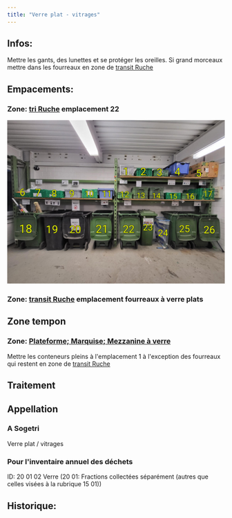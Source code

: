 ```yaml
---
title: "Verre plat - vitrages"
---
```


## Infos:
Mettre les gants, des lunettes et se protéger les oreilles. Si grand morceaux mettre dans les fourreaux en zone de [transit Ruche](notes/zones/transit%20Ruche.md)
## Empacements:
### Zone: [tri Ruche](notes/zones/tri%20Ruche.md) emplacement 22
![i-triZonesConteneurs](/notes/images/i_zones/i_quai/i-triZonesConteneurs.jpg)
### Zone: [transit Ruche](notes/zones/transit%20Ruche.md) emplacement fourreaux à verre plats
## Zone tempon
### Zone: [Plateforme; Marquise; Mezzanine à verre](notes/zones/Plateforme;%20Marquise;%20Mezzanine%20à%20verre.md)
Mettre les conteneurs pleins à l'emplacement 1 à l'exception des fourreaux qui restent en zone de [transit Ruche](notes/zones/transit%20Ruche.md)
## Traitement
## Appellation
### A Sogetri
Verre plat / vitrages
### Pour l'inventaire annuel des déchets
ID: 20 01 02
Verre (20 01: Fractions collectées séparément (autres que celles visées à la rubrique 15 01))
## Historique: